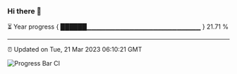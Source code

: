 ### Hi there 👋

⏳ Year progress { ██████▁▁▁▁▁▁▁▁▁▁▁▁▁▁▁▁▁▁▁▁▁▁▁▁ } 21.71 %

---

⏰ Updated on Tue, 21 Mar 2023 06:10:21 GMT

![Progress Bar CI](https://github.com/Shyam-Makwana/GitHub-Actions-Demo/workflows/Progress%20Bar%20CI/badge.svg)
